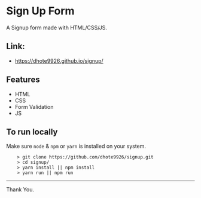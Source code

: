 # Sign Up Form

A Signup form made with HTML/CSS/JS.

## Link: 
-  https://dhote9926.github.io/signup/

## Features
- HTML
- CSS
- Form Validation
- JS

## To run locally 

Make sure `node` & `npm` or `yarn` is installed on your system.

```
    > git clone https://github.com/dhote9926/signup.git
    > cd signup/
    > yarn install || npm install
    > yarn run || npm run
```
----------
Thank You.
